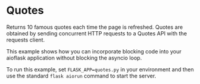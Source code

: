Quotes
======

Returns 10 famous quotes each time the page is refreshed. Quotes are obtained
by sending concurrent HTTP requests to a Quotes API with the requests client.

This example shows how you can incorporate blocking code into your aioflask
application without blocking the asyncio loop. 

To run this example, set `FLASK_APP=quotes.py` in your environment and then use
the standard `flask aiorun` command to start the server.
